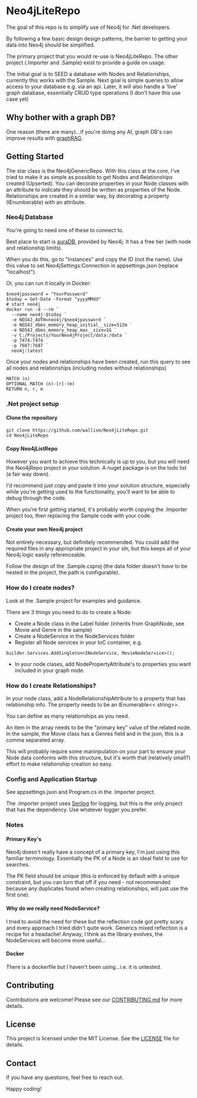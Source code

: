 # Neo4jLiteRepo

The goal of this repo is to simplify use of Neo4j for .Net developers.

By following a few basic design design patterns, the barrier to getting your data into Neo4j should be simplified.

The primary project that you would re-use is Neo4jLiteRepo. The other project (.Importer and .Sample) exist to provide a guide on usage.

The initial goal is to SEED a database with Nodes and Relationships, currently this works with the Sample. Next goal is simple queries to allow access to your database e.g. via an api. Later, it will also handle a 'live' graph database, essentially CRUD type operations (I don't have this use case yet)


## Why bother with a graph DB?
One reason (there are many)...if you're doing any AI, graph DB's can improve results with [graphRAG](https://neo4j.com/blog/genai/what-is-graphrag/).


## Getting Started
The star class is the Neo4jGenericRepo. With this class at the core, I've tried to make it as simple as possible to get Nodes and Relationships created (Upserted). You can decorate properties in your Node classes with an attribute to indicate they should be written as properties of the Node. Relationships are created in a similar way, by decorating a property (IEnumberable) with an attribute.

### Neo4j Database
You're going to need one of these to connect to.

Best place to start is [auraDB](https://neo4j.com/product/auradb/), provided by Neo4j. It has a free tier (with node and relationship limits).

When you do this, go to "Instances" and copy the ID (not the name). Use this value to set Neo4jSettings:Connection in appsettings.json (replace "localhost").

Or, you can run it locally in Docker:
```
$neo4jpassword = "YourPassword"
$today = Get-Date -Format "yyyyMMdd"
# start neo4j
docker run -d --rm `
  --name neo4j-$today `
  -e NEO4J_AUTH=neo4j/$neo4jpassword `
  -e NEO4J_dbms_memory_heap_initial__size=512m `
  -e NEO4J_dbms_memory_heap_max__size=1G `
  -v C:/Projects/YourNeo4jProject/data:/data `
  -p 7474:7474 `
  -p 7687:7687 `
  neo4j:latest
```
Once your nodes and relationships have been created, run this query to see all nodes and relationships (including nodes without relationships)
```
MATCH (n)
OPTIONAL MATCH (n)-[r]-(m)
RETURN n, r, m
```

### .Net project setup

#### Clone the repository

```
git clone https://github.com/wallism/Neo4jLiteRepo.git
cd Neo4jLiteRepo
```

#### Copy Neo4jListRepo

However you want to achieve this technically is up to you, but you will need the Neo4jRepo project in your solution. A nuget package is on the todo list (a fair way down).

I'd recommend just copy and paste it into your solution structure, especially while you're getting used to the functionality, you'll want to be able to debug through the code.

When you're first getting started, it's probably worth copying the .Importer project too, then replacing the Sample code with your code.

#### Create your own Neo4j project

Not entirely necessary, but definitely recommended. You could add the required files in any appropriate project in your sln, but this keeps all of your Neo4j logic easily referenceable.

Follow the design of the .Sample.csproj (the data folder doesn't *have* to be nested in the project, the path is configurable).

### How do I create nodes?
Look at the .Sample project for examples and guidance.

There are 3 things you need to do to create a Node:
* Create a Node class in the Label folder (inherits from GraphNode, see Movie and Genre in the sample)
* Create a NodeService in the NodeServices folder
* Register all Node services in your IoC container, e.g. 
```
builder.Services.AddSingleton<INodeService, MovieNodeService>();
```
* In your node clases, add NodePropertyAttribute's to properties you want included in your graph node.

### How do I create Relationships?
In your node class, add a NodeRelationshipAttribute to a property that has relationship info. The property needs to be an IEnumerable<< string>>.

You can define as many relationships as you need.

An item in the array needs to be the "primary key" value of the related node. In the sample, the Movie class has a Genres field and in the json, this is a comma separated array.

This will probably require some maninpulation on your part to ensure your Node data conforms with this structure, but it's worth that (relatively small?) effort to make relationship creation so easy.

### Config and Application Startup
See appsettings.json and Program.cs in the .Importer project. 

The .Importer project uses [Serilog](https://github.com/serilog/serilog) for logging, but this is the only project that has the dependency. Use whatever logger you prefer.


### Notes
#### Primary Key's
Neo4j doesn't really have a concept of a primary key, I'm just using this familiar terminology. Essentially the PK of a Node is an ideal field to use for searches. 

The PK field should be unique (this is enforced by default with a unique constraint, but you can turn that off if you need - not recommended because any duplicates found when creating relationships, will just use the first one).


#### Why do we really need NodeService?
I tried to avoid the need for these but the reflection code got pretty scary and every approach I tried didn't quite work. Generics mixed reflection is a recipe for a headache! Anyway, I think as the library evolves, the NodeServices will become more useful...

#### Docker
There is a dockerfile but I haven't been using...i.e. it is untested.

## Contributing

Contributions are welcome! Please see our [CONTRIBUTING.md](CONTRIBUTING.md) for more details.

## License

This project is licensed under the MIT License. See the [LICENSE](LICENSE) file for details.

## Contact

If you have any questions, feel free to reach out.

Happy coding!